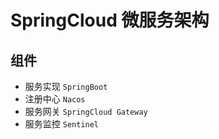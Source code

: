 # SpringCloud 微服务架构

## 组件

- 服务实现 `SpringBoot`
- 注册中心 `Nacos`
- 服务网关 `SpringCloud Gateway`
- 服务监控 `Sentinel`